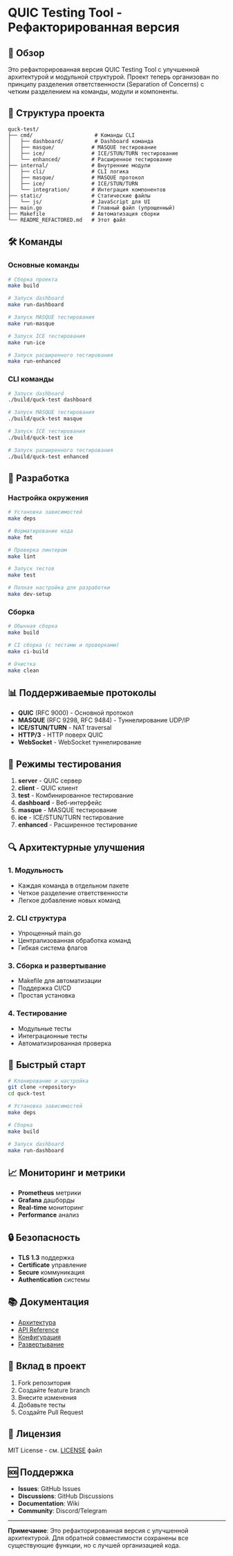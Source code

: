 # QUIC Testing Tool - Рефакторированная версия

## 🚀 Обзор

Это рефакторированная версия QUIC Testing Tool с улучшенной архитектурой и модульной структурой. Проект теперь организован по принципу разделения ответственности (Separation of Concerns) с четким разделением на команды, модули и компоненты.

## 📁 Структура проекта

```
quck-test/
├── cmd/                    # Команды CLI
│   ├── dashboard/          # Dashboard команда
│   ├── masque/            # MASQUE тестирование
│   ├── ice/               # ICE/STUN/TURN тестирование
│   └── enhanced/          # Расширенное тестирование
├── internal/              # Внутренние модули
│   ├── cli/               # CLI логика
│   ├── masque/            # MASQUE протокол
│   ├── ice/               # ICE/STUN/TURN
│   └── integration/       # Интеграция компонентов
├── static/                # Статические файлы
│   └── js/                # JavaScript для UI
├── main.go                # Главный файл (упрощенный)
├── Makefile               # Автоматизация сборки
└── README_REFACTORED.md   # Этот файл
```

## 🛠️ Команды

### Основные команды

```bash
# Сборка проекта
make build

# Запуск dashboard
make run-dashboard

# Запуск MASQUE тестирования
make run-masque

# Запуск ICE тестирования
make run-ice

# Запуск расширенного тестирования
make run-enhanced
```

### CLI команды

```bash
# Запуск dashboard
./build/quck-test dashboard

# Запуск MASQUE тестирования
./build/quck-test masque

# Запуск ICE тестирования
./build/quck-test ice

# Запуск расширенного тестирования
./build/quck-test enhanced
```

## 🔧 Разработка

### Настройка окружения

```bash
# Установка зависимостей
make deps

# Форматирование кода
make fmt

# Проверка линтером
make lint

# Запуск тестов
make test

# Полная настройка для разработки
make dev-setup
```

### Сборка

```bash
# Обычная сборка
make build

# CI сборка (с тестами и проверками)
make ci-build

# Очистка
make clean
```

## 📊 Поддерживаемые протоколы

- **QUIC** (RFC 9000) - Основной протокол
- **MASQUE** (RFC 9298, RFC 9484) - Туннелирование UDP/IP
- **ICE/STUN/TURN** - NAT traversal
- **HTTP/3** - HTTP поверх QUIC
- **WebSocket** - WebSocket туннелирование

## 🎯 Режимы тестирования

1. **server** - QUIC сервер
2. **client** - QUIC клиент
3. **test** - Комбинированное тестирование
4. **dashboard** - Веб-интерфейс
5. **masque** - MASQUE тестирование
6. **ice** - ICE/STUN/TURN тестирование
7. **enhanced** - Расширенное тестирование

## 🔍 Архитектурные улучшения

### 1. Модульность
- Каждая команда в отдельном пакете
- Четкое разделение ответственности
- Легкое добавление новых команд

### 2. CLI структура
- Упрощенный main.go
- Централизованная обработка команд
- Гибкая система флагов

### 3. Сборка и развертывание
- Makefile для автоматизации
- Поддержка CI/CD
- Простая установка

### 4. Тестирование
- Модульные тесты
- Интеграционные тесты
- Автоматизированная проверка

## 🚀 Быстрый старт

```bash
# Клонирование и настройка
git clone <repository>
cd quck-test

# Установка зависимостей
make deps

# Сборка
make build

# Запуск dashboard
make run-dashboard
```

## 📈 Мониторинг и метрики

- **Prometheus** метрики
- **Grafana** дашборды
- **Real-time** мониторинг
- **Performance** анализ

## 🔒 Безопасность

- **TLS 1.3** поддержка
- **Certificate** управление
- **Secure** коммуникация
- **Authentication** системы

## 📚 Документация

- [Архитектура](ARCHITECTURE.md)
- [API Reference](API.md)
- [Конфигурация](CONFIG.md)
- [Развертывание](DEPLOYMENT.md)

## 🤝 Вклад в проект

1. Fork репозитория
2. Создайте feature branch
3. Внесите изменения
4. Добавьте тесты
5. Создайте Pull Request

## 📄 Лицензия

MIT License - см. [LICENSE](LICENSE) файл

## 🆘 Поддержка

- **Issues**: GitHub Issues
- **Discussions**: GitHub Discussions
- **Documentation**: Wiki
- **Community**: Discord/Telegram

---

**Примечание**: Это рефакторированная версия с улучшенной архитектурой. Для обратной совместимости сохранены все существующие функции, но с лучшей организацией кода.

